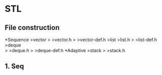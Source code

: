 # STL
## File construction
*Sequence
	>vector
	>	>vector.h
	>	>vector-def.h
	>list	>list.h
	>	>list-def.h
	>deque	
	>	>deque.h
	>	>deque-def.h
*Adaptive
	>stack
	>	>stack.h

## 1. Seq
